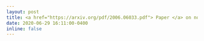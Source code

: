 ```yaml
---
layout: post
title: <a href="https://arxiv.org/pdf/2006.06033.pdf"> Paper </a> on normalizing flows using Entropy-Kantorovich potentials accepted to INNF+ workshop with contributing talk!
date: 2020-06-29 16:11:00-0400
inline: false
---
```

